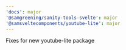 ```yaml
---
'docs': major
'@samgreening/sanity-tools-svelte': major
'@samsveltecomponents/youtube-lite': major
---
```


Fixes for new youtube-lite package
